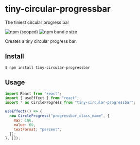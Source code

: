 # tiny-circular-progressbar

The tiniest circular progress bar

![npm (scoped)](https://img.shields.io/npm/v/@evzonic/tiny-circular-progressbar)
![npm bundle size](https://img.shields.io/bundlephobia/min/@evzonic/tiny-circular-progressbar)

Creates a tiny circular progress bar.

## Install

```
$ npm install tiny-circular-progressbar
```

## Usage

```js
import React from "react";
import { useEffect } from "react";
import * as CircleProgress from "tiny-circular-progressbar";

useEffect(() => {
  new CircleProgress("progressbar_class_name", {
    max: 100,
    value: 60,
    textFormat: "percent",
  });
}, []);
```
